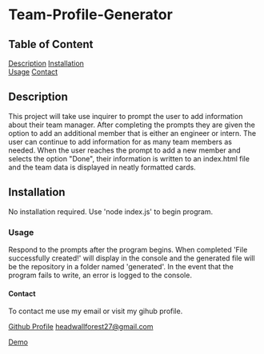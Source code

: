 # Team-Profile-Generator 
    
## Table of Content

[Description](#description)
[Installation](#installation)    
[Usage](#usage)
[Contact](#contact)

## Description

This project will take use inquirer to prompt the user to add information about their team manager. After completing the 
prompts they are given the option to add an additional member that is either an engineer or intern. The user can continue 
to add information for as many team members as needed. When the user reaches the prompt to add a new member and selects
the option "Done", their information is written to an index.html file and the team data is displayed in neatly formatted cards. 

## Installation

No installation required. Use 'node index.js' to begin program.

### Usage

Respond to the prompts after the program begins. When completed 'File successfully created!' will display in the 
console and the generated file will be the repository in a folder named 'generated'. In the event that the program 
fails to write, an error is logged to the console.

#### Contact

To contact me use my email or visit my gihub profile.

[Github Profile](https://github.com/rjewell859)
headwallforest27@gmail.com

[Demo](https://user-images.githubusercontent.com/66131189/190544378-1d89b343-bc19-4fee-8e05-b6120ecf2917.webm)

